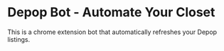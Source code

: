 # Depop Bot - Automate Your Closet
This is a chrome extension bot that automatically refreshes your Depop listings.
